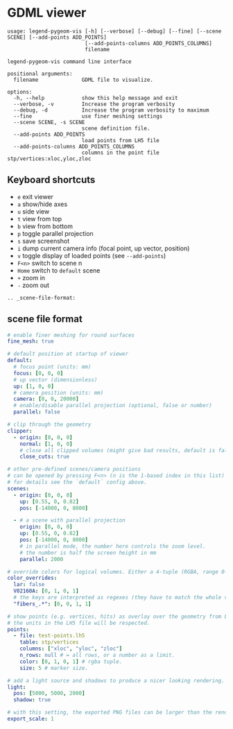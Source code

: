 # GDML viewer

```text
usage: legend-pygeom-vis [-h] [--verbose] [--debug] [--fine] [--scene SCENE] [--add-points ADD_POINTS]
                         [--add-points-columns ADD_POINTS_COLUMNS]
                         filename

legend-pygeom-vis command line interface

positional arguments:
  filename              GDML file to visualize.

options:
  -h, --help            show this help message and exit
  --verbose, -v         Increase the program verbosity
  --debug, -d           Increase the program verbosity to maximum
  --fine                use finer meshing settings
  --scene SCENE, -s SCENE
                        scene definition file.
  --add-points ADD_POINTS
                        load points from LH5 file
  --add-points-columns ADD_POINTS_COLUMNS
                        columns in the point file stp/vertices:xloc,yloc,zloc

```

## Keyboard shortcuts

- `e` exit viewer
- `a` show/hide axes
- `u` side view
- `t` view from top
- `b` view from bottom
- `p` toggle parallel projection
- `s` save screenshot
- `i` dump current camera info (focal point, up vector, position)
- `v` toggle display of loaded points (see `--add-points`)
- `F<n>` switch to scene n
- `Home` switch to `default` scene
- `+` zoom in
- `-` zoom out

```{eval-rst}
.. _scene-file-format:
```

## scene file format

```yaml
# enable finer meshing for round surfaces
fine_mesh: true

# default position at startup of viewer
default:
  # focus point (units: mm)
  focus: [0, 0, 0]
  # up vector (dimensionless)
  up: [1, 0, 0]
  # camera position (units: mm)
  camera: [0, 0, 20000]
  # enable/disable parallel projection (optional, false or number)
  parallel: false

# clip through the geometry
clipper:
  - origin: [0, 0, 0]
    normal: [1, 0, 0]
    # close all clipped volumes (might give bad results, default is false).
    close_cuts: true

# other pre-defined scenes/camera positions
# can be opened by pressing F<n> (n is the 1-based index in this list)
# for details see the `default` config above.
scenes:
  - origin: [0, 0, 0]
    up: [0.55, 0, 0.82]
    pos: [-14000, 0, 8000]

  - # a scene with parallel projection
    origin: [0, 0, 0]
    up: [0.55, 0, 0.82]
    pos: [-14000, 0, 8000]
    # in parallel mode, the number here controls the zoom level.
    # the number is half the screen height in mm
    parallel: 2000

# override colors for logical volumes. Either a 4-tuple (RGBA, range 0-1) or false.
color_overrides:
  lar: false
  V02160A: [0, 1, 0, 1]
  # the keys are interpreted as regexes (they have to match the whole volume name).
  "fibers_.*": [0, 0, 1, 1]

# show points (e.g. vertices, hits) as overlay over the geometry from LH5 files.
# the units in the LH5 file will be respected.
points:
  - file: test-points.lh5
    table: stp/vertices
    columns: ["xloc", "yloc", "zloc"]
    n_rows: null # = all rows, or a number as a limit.
    color: [0, 1, 0, 1] # rgba tuple.
    size: 5 # marker size.

# add a light source and shadows to produce a nicer looking rendering.
light:
  pos: [5000, 5000, 2000]
  shadow: true

# with this setting, the exported PNG files can be larger than the rendering window.
export_scale: 1
```
